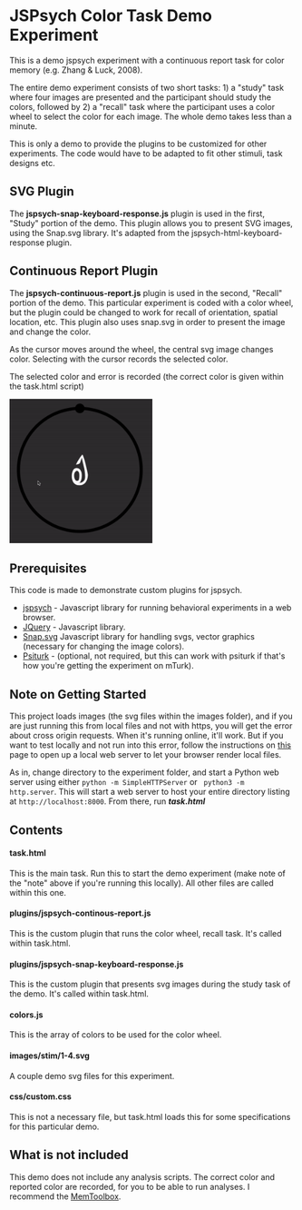 # JSPsych Color Task Demo Experiment

This is a demo jspsych experiment with a continuous report task for color memory (e.g. Zhang & Luck, 2008).

The entire demo experiment consists of two short tasks: 1) a "study" task where four images are presented and the participant should study the colors, followed by 2) a "recall" task where the participant uses a color wheel to select the color for each image. The whole demo takes less than a minute.

This is only a demo to provide the plugins to be customized for other experiments. The code would have to be adapted to fit other stimuli, task designs etc.

## SVG Plugin

The **jspsych-snap-keyboard-response.js** plugin is used in the first, "Study" portion of the demo. This plugin allows you to present SVG images, using the Snap.svg library. It's adapted from the jspsych-html-keyboard-response plugin.


## Continuous Report Plugin
 The **jspsych-continuous-report.js** plugin is used in the second, "Recall" portion of the demo. This particular experiment is coded with a color wheel, but the plugin could be changed to work for recall of orientation, spatial location, etc. This plugin also uses snap.svg in order to present the image and change the color.

As the cursor moves around the wheel, the central svg image changes color. Selecting with the cursor records the selected color.

The selected color and error is recorded (the correct color is given within the task.html script)

<img src="readme_contents/color_wheel_trial.gif"  width=50% />




## Prerequisites

This code is made to demonstrate custom plugins for jspsych.

* [jspsych](https://www.jspsych.org/)  - Javascript library for running behavioral experiments in a web browser.
* [JQuery](https://jquery.com/) - Javascript library.
* [Snap.svg](http://snapsvg.io/) Javascript library for handling svgs, vector graphics (necessary for changing the image colors).
* [Psiturk](https://psiturk.org/) - (optional, not required, but this can work with psiturk if that's how you're getting the experiment on mTurk).


## Note on Getting Started
This project loads images (the svg files within the images folder), and if you are just running this from local files and not with https, you will get the error about cross origin requests. When it's running online, it'll work. But if you want to test locally and not run into this error, follow the instructions on [this](https://stackoverflow.com/questions/10752055/cross-origin-requests-are-only-supported-for-http-error-when-loading-a-local) page to open up a local web server to let your browser render local files.


As in, change directory to the experiment folder, and start a Python web server using either ``` python -m SimpleHTTPServer ``` or ```  python3 -m http.server ```. This will start a web server to host your entire directory listing at ```http://localhost:8000```. From there, run ***task.html***

## Contents


#### task.html
This is the main task. Run this to start the demo experiment (make note of the "note" above if you're running this locally). All other files are called within this one.


#### plugins/jspsych-continous-report.js
This is the custom plugin that runs the color wheel, recall task. It's called within task.html.

#### plugins/jspsych-snap-keyboard-response.js
This is the custom plugin that presents svg images during the study task of the demo. It's called within task.html.

#### colors.js
This is the array of colors to be used for the color wheel.

#### images/stim/1-4.svg
A couple demo svg files for this experiment.

#### css/custom.css
This is not a necessary file, but task.html loads this for some specifications for this particular demo.

## What is not included
This demo does not include any analysis scripts. The correct color and reported color are recorded, for you to be able to run analyses. I recommend the [MemToolbox](http://visionlab.github.io/MemToolbox/).
